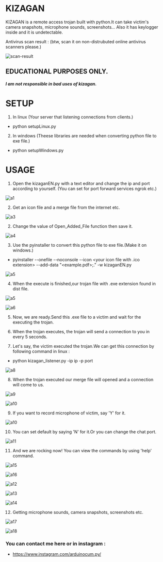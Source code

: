 # KIZAGAN

KIZAGAN is a remote access trojan built with python.It can take victim's camera snapshots, microphone sounds, screenshots... Also it has keylogger inside and it is undetectable.

Antivirus scan result : (btw, scan it on non-distrubuted online antivirus scanners please.)

![scan-result](https://user-images.githubusercontent.com/68844502/232308126-a7756b05-6d6f-4a4f-abac-10a87d0514f1.PNG)

## EDUCATIONAL PURPOSES ONLY.

##### I am not responsible in bad uses of kizagan.


# SETUP

1. In linux (Your server that listening connections from clients.)

+ python setupLinux.py

2. In windows (Theese libraries are needed when converting python file to exe file.)

+ python setupWindows.py

# USAGE

1. Open the kizaganEN.py with a text editor and change the ip and port according to yourself. (You can set for port forward services ngrok etc.)

![a1](https://user-images.githubusercontent.com/68844502/232308824-5bacce15-50b6-44b4-9df2-eb343b345b6b.PNG)

2. Get an icon file and a merge file from the internet etc.

![a3](https://user-images.githubusercontent.com/68844502/232310059-bbc0475a-1f8e-41f5-9b2e-bd98b97d245f.jpg)

2. Change the value of Open_Added_File function then save it.

![a4](https://user-images.githubusercontent.com/68844502/232310658-07c4b9c0-68e9-40e4-9852-a5f9d3217d64.PNG)

3. Use the pyinstaller to convert this python file to exe file.(Make it on windows.)
+ pyinstaller --onefile --noconsole --icon <your icon file with .ico extension> --add-data "<example.pdf>;." -w kizaganEN.py

![a5](https://user-images.githubusercontent.com/68844502/232311188-9ad74a61-307e-4741-ae10-48491904d701.PNG)

4. When the execute is finished,our trojan file with .exe extension found in dist file.

![a5](https://user-images.githubusercontent.com/68844502/232312235-7b3a0501-bdb1-4719-9f14-d293949e1b64.PNG)

![a6](https://user-images.githubusercontent.com/68844502/232312242-81ca1282-b956-4f4e-bd0b-9d9c83664392.PNG)

5. Now, we are ready.Send this .exe file to a victim and wait for the executing the trojan.

6. When the trojan executes, the trojan will send a connection to you in every 5 seconds.

7. Let's say, the victim executed the trojan.We can get this connection by following command in linux :

+ python kizagan_listener.py -ip ip -p port

![a8](https://user-images.githubusercontent.com/68844502/232312631-5850918b-f8b3-4a4d-b66e-9f2e0a809dc4.PNG)

8. When the trojan executed our merge file will opened and a connection will come to us.

![a9](https://user-images.githubusercontent.com/68844502/232312825-7f919b2d-1689-4a6f-a0cb-d772308bd9c3.PNG)

![a10](https://user-images.githubusercontent.com/68844502/232312831-307e8bd1-049a-4a75-a815-c4b7191756e7.PNG)

9. If you want to record microphone of victim, say 'Y' for it.

![a10](https://user-images.githubusercontent.com/68844502/232313290-a627eea5-84cd-4a5d-873c-6488996e2dc4.PNG)

10. You can set default by saying 'N' for it.Or you can change the chat port.

![a11](https://user-images.githubusercontent.com/68844502/232313292-cec56a06-42a3-4176-941c-afeaa03d944d.PNG)

11. And we are rocking now! You can view the commands by using 'help' command.

![a15](https://user-images.githubusercontent.com/68844502/232313369-a0d41ad8-2b03-4490-a7da-37c850b8e4d6.PNG)

![a16](https://user-images.githubusercontent.com/68844502/232313370-011f79e1-b650-4b54-8425-ff498603cc05.PNG)

![a12](https://user-images.githubusercontent.com/68844502/232313371-bf3ba723-d6d7-40e3-9723-82cd14dd9390.PNG)

![a13](https://user-images.githubusercontent.com/68844502/232313373-2d75ce01-9b89-4b21-82cc-7686b2b4961b.PNG)

![a14](https://user-images.githubusercontent.com/68844502/232313374-64955604-ed82-4382-acb8-687742936928.PNG)

12. Getting microphone sounds, camera snapshots, screenshots etc.

![a17](https://user-images.githubusercontent.com/68844502/232313411-cf03dc49-6a6f-4915-b788-d53bc7d135e5.PNG)

![a18](https://user-images.githubusercontent.com/68844502/232313414-692772de-9983-480e-bc3a-eeb6041e9907.PNG)


### You can contact me here or in instagram : 

+ https://www.instagram.com/arduinocum.py/
